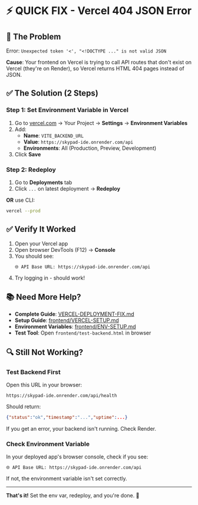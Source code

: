 # ⚡ QUICK FIX - Vercel 404 JSON Error

## 🎯 The Problem

Error: `Unexpected token '<', "<!DOCTYPE ..." is not valid JSON`

**Cause**: Your frontend on Vercel is trying to call API routes that don't exist on Vercel (they're on Render), so Vercel returns HTML 404 pages instead of JSON.

## ✅ The Solution (2 Steps)

### Step 1: Set Environment Variable in Vercel

1. Go to [vercel.com](https://vercel.com) → Your Project → **Settings** → **Environment Variables**
2. Add:
   - **Name**: `VITE_BACKEND_URL`
   - **Value**: `https://skypad-ide.onrender.com/api`
   - **Environments**: All (Production, Preview, Development)
3. Click **Save**

### Step 2: Redeploy

1. Go to **Deployments** tab
2. Click `...` on latest deployment → **Redeploy**

**OR** use CLI:
```bash
vercel --prod
```

## ✅ Verify It Worked

1. Open your Vercel app
2. Open browser DevTools (F12) → **Console**
3. You should see:
   ```
   🌐 API Base URL: https://skypad-ide.onrender.com/api
   ```
4. Try logging in - should work!

## 📚 Need More Help?

- **Complete Guide**: [VERCEL-DEPLOYMENT-FIX.md](VERCEL-DEPLOYMENT-FIX.md)
- **Setup Guide**: [frontend/VERCEL-SETUP.md](frontend/VERCEL-SETUP.md)
- **Environment Variables**: [frontend/ENV-SETUP.md](frontend/ENV-SETUP.md)
- **Test Tool**: Open `frontend/test-backend.html` in browser

## 🔍 Still Not Working?

### Test Backend First

Open this URL in your browser:
```
https://skypad-ide.onrender.com/api/health
```

Should return:
```json
{"status":"ok","timestamp":"...","uptime":...}
```

If you get an error, your backend isn't running. Check Render.

### Check Environment Variable

In your deployed app's browser console, check if you see:
```
🌐 API Base URL: https://skypad-ide.onrender.com/api
```

If not, the environment variable isn't set correctly.

---

**That's it!** Set the env var, redeploy, and you're done. 🎉

